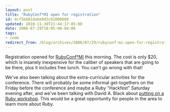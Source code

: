 ```yaml
---
layout: post
title: "RubyConf*MI open for registration"
id: 4cf5b681dabe9d2c61000609
updated: 2010-11-30T21:44:17-05:00
date: 2006-07-29T10:05:00-04:00
tags:
- code
redirect_from: /blog/archives/2006/07/29/rubyconf-mi-open-for-registration/
---
```


Registration opened for <a title="Michigan Ruby Conference" href="http://rubyconfmi.org">RubyConf\*MI</a> this morning. The cost is only $20, which is insanely inexpensive for the caliber of speakers that are going to be there, plus it includes free lunch. You can't go wrong with that!

We've also been talking about the extra-curricular activities for the conference. There will probably be some informal get-togethers on the Friday before the conference and maybe a Ruby "Hackfest" Saturday evening after, and we've been talking with David A. Black about <a href="http://dablog.rubypal.com/articles/2006/07/29/special-offer-for-ruby-users-groups-from-ruby-power-and-light">putting on a Ruby workshop</a>. This would be a great opportunity for people in the area to learn more about Ruby.
